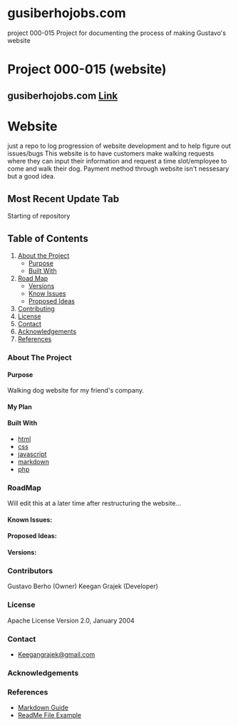 # gusiberhojobs.com
project 000-015 Project for documenting the process of making Gustavo's website

<!-- Title -->
# Project 000-015 (website)
## gusiberhojobs.com [Link](https://gusiberhojobs.com)
<!-- Title (End) -->

# Website
just a repo to log progression of website development and to help figure out issues/bugs
This website is to have customers make walking requests where they can input their information and request a time slot/employee to come and walk their dog.
Payment method through website isn't nessesary but a good idea.

## Most Recent Update Tab
Starting of repository

<!-- Initial Comments -->
<!--
*** Best-README-Template was used to create this
*** Repository of Reference (https://github.com/othneildrew/Best-README-Template/blob/master/BLANK_README.md)
*** All edits have been made by Keegan Grajek
*** All rights reserved for initial creators as well as current editors
-->
<!-- Initial Comments (End) -->

<!-- PROJECT LOGO -->
<!-- PROJECT LOGO (End) -->

<!-- TABLE OF CONTENTS -->
## Table of Contents

1. [About the Project]()
   - [Purpose]()
   - [Built With]()
2. [Road Map]()
   - [Versions]()
   - [Know Issues]()
   - [Proposed Ideas]()
3. [Contributing]()
4. [License]()
5. [Contact]()
6. [Acknowledgements]()
7. [References]()
<!-- TABLE OF CONTENTS (End) -->

<!-- ABOUT THE PROJECT -->
### About The Project

#### Purpose
Walking dog website for my friend's company.

#### My Plan

#### Built With

* [html]()
* [css]()
* [javascript]()
* [markdown]()
* [php]()
<!-- ABOUT THE PROJECT (End) -->

<!-- ROADMAP -->
### RoadMap
Will edit this at a later time after restructuring the website...

#### Known Issues:
#### Proposed Ideas:
#### Versions:
<!-- ROADMAP (End) -->

<!-- CONTRIBUTING -->
### Contributors
<!-- CONTRIBUTING (End) -->
Gustavo Berho (Owner)
Keegan Grajek (Developer)

<!-- LICENSE -->
### License
<!-- LICENSE (End) -->
Apache License
Version 2.0, January 2004

<!-- CONTACT -->
### Contact
<!-- CONTACT (End) -->
* Keegangrajek@gmail.com

<!-- ACKNOWLEDGEMENTS -->
### Acknowledgements
<!-- ACKNOWLEDGEMENTS (End) -->

<!-- REFERENCES -->
### References
* [Markdown Guide](https://www.markdownguide.org/basic-syntax/#reference-style-links)
* [ReadMe File Example](https://github.com/othneildrew/Best-README-Template/blob/master/BLANK_README.md)
<!-- REFERENCES (End) -->
